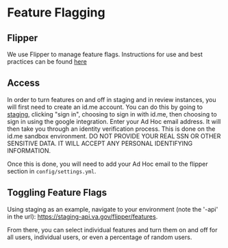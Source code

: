 # Feature Flagging

## Flipper

We use Flipper to manage feature flags. Instructions for use and best practices can be found [here](https://depo-platform-documentation.scrollhelp.site/developer-docs/Feature-toggles.1859780873.html)

## Access
In order to turn features on and off in staging and in review instances, you will first need to create an id.me account. You can do this by going to [staging](https://staging.va.gov), clicking "sign in", choosing to sign in with id.me, then choosing to sign in using the google integration. Enter your Ad Hoc email address. It will then take you through an identity verification process. This is done on the id.me sandbox environment. DO NOT PROVIDE YOUR REAL SSN OR OTHER SENSITIVE DATA. IT WILL ACCEPT ANY PERSONAL IDENTIFYING INFORMATION.

Once this is done, you will need to add your Ad Hoc email to the flipper section in `config/settings.yml`.

## Toggling Feature Flags

Using staging as an example, navigate to your environment (note the '-api' in the url): https://staging-api.va.gov/flipper/features.

From there, you can select individual features and turn them on and off for all users, individual users, or even a percentage of random users.
